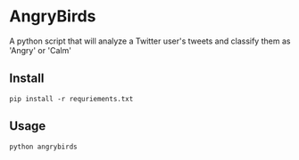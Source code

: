 # AngryBirds

A python script that will analyze a Twitter user's tweets and classify 
them as 'Angry' or 'Calm'

## Install

`pip install -r requriements.txt`

## Usage

`python angrybirds`
